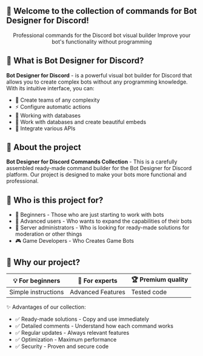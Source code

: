 ## 🎉 Welcome to the collection of commands for Bot Designer for Discord!

<div align="center">

Professional commands for the Discord bot visual builder
Improve your bot's functionality without programming

</div>


## 🤔 What is Bot Designer for Discord?

**Bot Designer for Discord** - is a powerful visual bot builder for Discord that allows you to create complex bots without any programming knowledge. With its intuitive interface, you can:

- 🎯 Create teams of any complexity
- ⚡ Configure automatic actions
- 🔄 Working with databases
- 🎨 Work with databases and create beautiful embeds
- 🤖 Integrate various APIs

## 🌟 About the project
**Bot Designer for Discord Commands Collection** - This is a carefully assembled ready-made command builder for the Bot Designer for Discord platform. Our project is designed to make your bots more functional and professional.

## 🎯 Who is this project for?

- 👶 Beginners - Those who are just starting to work with bots
- 🚀 Advanced users - Who wants to expand the capabilities of their bots
- 👑 Server administrators - Who is looking for ready-made solutions for moderation or other things
- 🎮 Game Developers - Who Creates Game Bots

## 🚀 Why our project?
<div align="center">
  
| 💡 For beginners	| 🔧 For experts | 🏆 Premium quality |
| ------------- | ------------- | ------------- |
| Simple instructions | Advanced Features | Tested code |
</div>

✨ Advantages of our collection:
- ✅ Ready-made solutions - Copy and use immediately
- ✅ Detailed comments - Understand how each command works
- ✅ Regular updates - Always relevant features
- ✅ Optimization - Maximum performance
- ✅ Security - Proven and secure code
